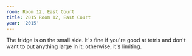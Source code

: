 ```yaml
---
room: Room 12, East Court
title: 2015 Room 12, East Court
year: '2015'
---
```


The fridge is on the small side. It's fine if you're good at tetris and don't want to put anything large in it; otherwise, it's limiting.